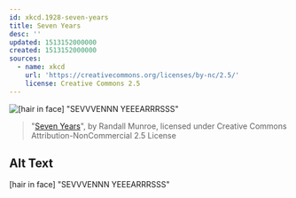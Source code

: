```yaml
---
id: xkcd.1928-seven-years
title: Seven Years
desc: ''
updated: 1513152000000
created: 1513152000000
sources:
  - name: xkcd
    url: 'https://creativecommons.org/licenses/by-nc/2.5/'
    license: Creative Commons 2.5
---
```

![\[hair in face\] "SEVVVENNN YEEEARRRSSS"](https://imgs.xkcd.com/comics/seven_years.png)
> "[Seven Years](https://xkcd.com/1928/)", by Randall Munroe, licensed under Creative Commons Attribution-NonCommercial 2.5 License

## Alt Text
\[hair in face\] "SEVVVENNN YEEEARRRSSS"

